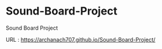 # Sound-Board-Project
Sound Board Project

URL : https://archanach707.github.io/Sound-Board-Project/
